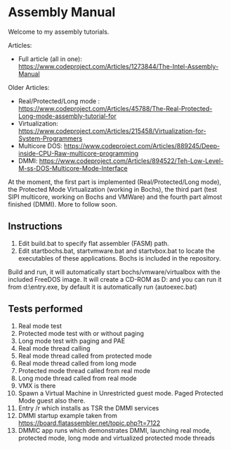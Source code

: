 # Assembly Manual
Welcome to my assembly tutorials.

Articles:
* Full article (all in one): https://www.codeproject.com/Articles/1273844/The-Intel-Assembly-Manual

Older Articles: 
* Real/Protected/Long mode : https://www.codeproject.com/Articles/45788/The-Real-Protected-Long-mode-assembly-tutorial-for
* Virtualization: https://www.codeproject.com/Articles/215458/Virtualization-for-System-Programmers
* Multicore DOS: https://www.codeproject.com/Articles/889245/Deep-inside-CPU-Raw-multicore-programming
* DMMI: https://www.codeproject.com/Articles/894522/Teh-Low-Level-M-ss-DOS-Multicore-Mode-Interface

At the moment, the first part is implemented (Real/Protected/Long mode), the Protected Mode Virtualization (working in Bochs), the third part (test SIPI multicore, working on Bochs and VMWare)
and the fourth part almost finished (DMMI). More to follow soon.

## Instructions
1. Edit build.bat to specify flat assembler (FASM) path.
2. Edit startbochs.bat, startvmware.bat and startvbox.bat to locate the executables of these applications. Bochs is included
in the repository.

Build and run, it will automatically start bochs/vmware/virtualbox with the included FreeDOS image. 
It will create a CD-ROM as D: and you can run it from d:\entry.exe, by default it is automatically run (autoexec.bat)

## Tests performed
1. Real mode test
2. Protected mode test with or without paging
3. Long mode test with paging and PAE
4. Real mode thread calling
5. Real mode thread called from protected mode
6. Real mode thread called from long mode
7. Protected mode thread called from real mode
8. Long mode thread called from real mode
9. VMX is there
10. Spawn a Virtual Machine in Unrestricted guest mode. Paged Protected Mode guest also there.
11. Entry /r which installs as TSR the DMMI services
12. DMMI startup example taken from https://board.flatassembler.net/topic.php?t=7122
13. DMMIC app runs which demonstrates DMMI, launching real mode, protected mode, long mode and virtualized protected mode threads




